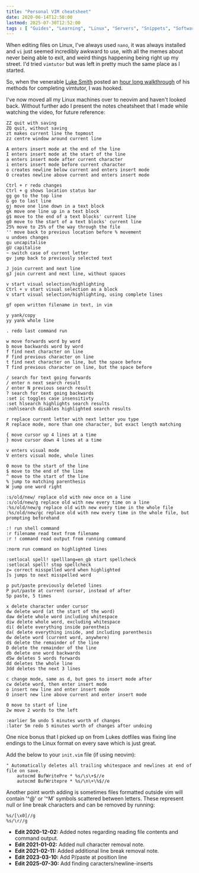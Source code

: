 ```yaml
---
title: "Personal VIM cheatsheet"
date: 2020-06-14T12:58:00
lastmod: 2025-07-30T12:52:00
tags : [ "Guides", "Learning", "Linux", "Servers", "Snippets", "Software", ]
---
```


When editing files on Linux, I've always used `nano`, it was always installed and `vi` just seemed incredibly awkward to use, with all the memes about never being able to exit, and weird things happening being right up my street. I'd tried `vimtutor` but was left in pretty much the same place as I started.

So, when the venerable [Luke Smith](https://lukesmith.xyz/) posted an [hour long walkthrough](https://www.youtube.com/watch?v=d8XtNXutVto) of his methods for completing vimtutor, I was hooked.

I've now moved all my Linux machines over to neovim and haven't looked back. Without further ado I present the notes cheatsheet that I made while watching the video, for future reference:

```
ZZ quit with saving
ZQ quit, without saving
zt makes current line the topmost
zz centre window around current line

A enters insert mode at the end of the line
I enters insert mode at the start of the line
a enters insert mode after current character
i enters insert mode before current character
o creates newline below current and enters insert mode
O creates newline above current and enters insert mode

Ctrl + r redo changes
Ctrl + g shows location status bar
gg go to the top line
G go to last line
gj move one line down in a text block
gk move one line up in a text block
g$ move to the end of a text blocks' current line
g0 move to the start of a text blocks' current line
25% move to 25% of the way through the file
'' move back to previous location before % movement
u undoes changes
gu uncapitalise
gU capitalise
~ switch case of current letter
gv jump back to previously selected text

J join current and next line
gJ join current and next line, without spaces

v start visual selection/highlighting
Ctrl + v start visual selection as a block
v start visual selection/highlighting, using complete lines

gf open written filename in text, in vim

y yank/copy
yy yank whole line

. redo last command run

w move forwards word by word
b move backwards word by word
f find next character on line
F find previous character on line
t find next character on line, but the space before
T find previous character on line, but the space before

/ search for text going forwards
/ enter n next search result
/ enter N previous search result
? search for text going backwards
:set ic toggles case insensitivty
:set hlsearch highlights search results
:nohlsearch disables highlighted search results

r replace current letter with next letter you type
R replace mode, more than one character, but exact length matching

{ move cursor up 4 lines at a time
} move cursor down 4 lines at a time

v enters visual mode
V enters visual mode, whole lines

0 move to the start of the line
$ move to the end of the line
^ move to the start of the line
% jump to matching parenthesis
W jump one word right

:s/old/new/ replace old with new once on a line
:s/old/new/g replace old with new every time on a line
:%s/old/new/g replace old with new every time in the whole file
:%s/old/new/gc replace old with new every time in the whole file, but prompting beforehand

:! run shell command
:r filename read text from filename
:r ! command read output from running command

:norm run command on highlighted lines

:setlocal spell! spelllang=en_gb start spellcheck
:setlocal spell! stop spellcheck
z= correct misspelled word when highlighted
]s jumps to next misspelled word

p put/paste previously deleted lines
P put/paste at current cursor, instead of after
5p paste, 5 times

x delete character under cursor
dw delete word (at the start of the word)
daw delete whole word including whitespace
diw delete whole word, excluding whitespace
di( delete everything inside parentheis
da( delete everything inside, and including parenthesis
dw delete word (current word, anywhere)
d$ delete the remainder of the line
D delete the remainder of the line
db delete one word backwards
d5w deletes 5 words forwards
dd deletes the whole line
3dd deletes the next 3 lines

c change mode, same as d, but goes to insert mode after
cw delete word, then enter insert mode
o insert new line and enter insert mode
O insert new line above current and enter insert mode

0 move to start of line
2w move 2 words to the left

:earlier 5m undo 5 minutes worth of changes
:later 5m redo 5 minutes worth of changes after undoing
```

One nice bonus that I picked up on from Lukes dotfiles was fixing line endings to the Linux format on every save which is just great.

Add the below to your `init.vim` file (if using neovim):

```
" Automatically deletes all trailing whitespace and newlines at end of file on save.
	autocmd BufWritePre * %s/\s\+$//e
	autocmd BufWritepre * %s/\n\+\%$//e
```

Another point worth adding is sometimes files formatted outside vim will contain '^@' or '^M' symbols scattered between letters. These represent null or line break characters and can be removed by running:
```
%s/[\x0]//g
%s/\r//g
```

* **Edit 2020-12-02:** Added notes regarding reading file contents and command output.
* **Edit 2021-01-02:** Added null character removal note.
* **Edit 2021-02-11:** Added additional line break removal note.
* **Edit 2023-03-10:** Add P/paste at position line
* **Edit 2025-07-30:** Add finding caracters/newline-inserts
